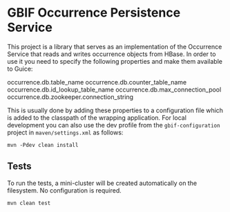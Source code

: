 # GBIF Occurrence Persistence Service

This project is a library that serves as an implementation of the Occurrence Service that reads and writes occurrence objects from HBase. In order
to use it you need to specify the following properties and make them available to Guice:

occurrence.db.table_name
occurrence.db.counter_table_name
occurrence.db.id_lookup_table_name
occurrence.db.max_connection_pool
occurrence.db.zookeeper.connection_string

This is usually done by adding these properties to a configuration file which is added to the classpath of the wrapping application.
For local development you can also use the dev profile from the `gbif-configuration` project in `maven/settings.xml` as follows:

```
mvn -Pdev clean install
```

## Tests

To run the tests, a mini-cluster will be created automatically on the filesystem. No configuration is required.
```bash
mvn clean test
```